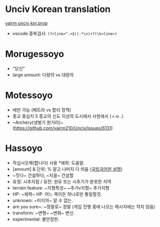 # Unciv Korean translation
[yairm unciv kor.prop](https://github.com/yairm210/Unciv/blob/master/android/assets/jsons/translations/Korean.properties)
- vscode 중복검사: ```(?<line>^.+$)(.*\n)+?(\k<line>)```


# Morugessoyo
- "당신"
- large amount: 다량의 vs 대량의


# Motessoyo
- 에만 가능 (페트라 vs 합리 정책)
- 종교 중심지 5 종교의 신도 이상의 도시에서 사원에서 (ㅅㅂ..)
- ~Archery(냉병기 원거리)~ (https://github.com/yairm210/Unciv/issues/6131)


# Hassoyo
- 하십시오체(합니다) 사용 *예외: 도움말.
- [amount] & 단위: % 말고 나머지 다 띄움 ([국립국어원 설명](https://www.korean.go.kr/front/onlineQna/onlineQnaView.do?mn_id=216&qna_seq=117010))
- ~짓다~ 건설하다, ~지을~ 건설할
- 유정: 시추지점 / 유전: 원유 또는 시추기가 분포한 지역
- terrain feature: ~지형특성~ ~추가v지형~ 추가지형
- HP: ~체력~ HP. 어느 쪽이든 하나로만 통일할것.
- unknown: ~미지의~ 알 수 없는.
- are you sure~: ~정말로~ 정말 (게임 진행 중에 나오는 메시지에는 적지 않음)
- transform: ~변형~ ~변화~ 변신.
- experimental: 불안정한.
